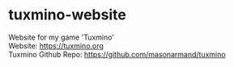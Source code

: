 # tuxmino-website
Website for my game 'Tuxmino'  
Website: https://tuxmino.org  
Tuxmino Github Repo: https://github.com/masonarmand/tuxmino
